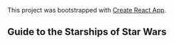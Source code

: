 This project was bootstrapped with [Create React App](https://github.com/facebookincubator/create-react-app).

## Guide to the Starships of Star Wars
